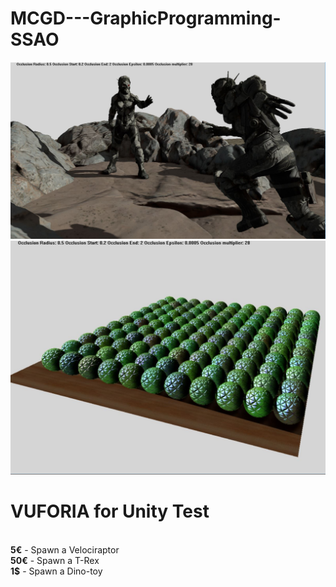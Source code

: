 # MCGD---GraphicProgramming-SSAO

![alt text](https://github.com/novatia/MCGD---GraphicProgramming-SSAO/blob/master/image.JPG)
![alt text](https://github.com/novatia/MCGD---GraphicProgramming-SSAO/blob/master/image2.JPG)

<h1>VUFORIA for Unity Test</h1>
</br>
<b>5€</b> - Spawn a Velociraptor</br>
<b>50€</b> - Spawn a T-Rex</br>
<b>1$</b> - Spawn a Dino-toy</br>


